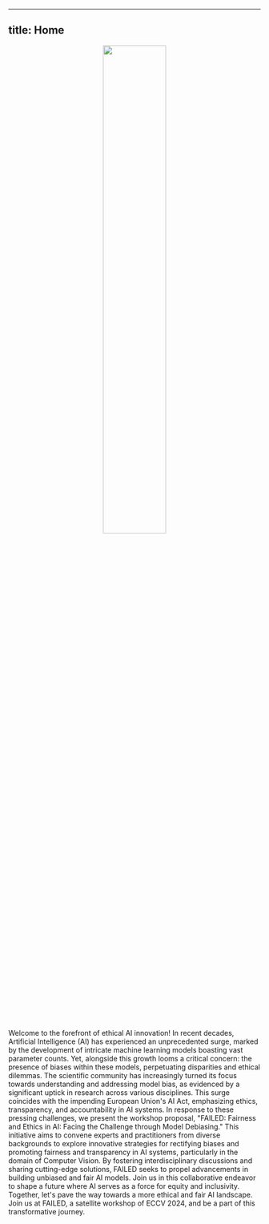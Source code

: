 ---
title: Home
--

<p align='center'>
<img src='https://github.com/FAILED-workshop-ECCV-2024/FAILED-workshop-ECCV-2024.github.io/assets/51142446/2bc3c8e7-0371-4d99-bc57-a8f644fd513d' width=50%>

</p>

Welcome to the forefront of ethical AI innovation! In recent decades, Artificial Intelligence (AI) has experienced an unprecedented surge, marked by the development of intricate machine learning models boasting vast parameter counts. Yet, alongside this growth looms a critical concern: the presence of biases within these models, perpetuating disparities and ethical dilemmas. The scientific community has increasingly turned its focus towards understanding and addressing model bias, as evidenced by a significant uptick in research across various disciplines. This surge coincides with the impending European Union's AI Act, emphasizing ethics, transparency, and accountability in AI systems. In response to these pressing challenges, we present the workshop proposal, "FAILED: Fairness and Ethics in AI: Facing the Challenge through Model Debiasing." This initiative aims to convene experts and practitioners from diverse backgrounds to explore innovative strategies for rectifying biases and promoting fairness and transparency in AI systems, particularly in the domain of Computer Vision. By fostering interdisciplinary discussions and sharing cutting-edge solutions, FAILED seeks to propel advancements in building unbiased and fair AI models. Join us in this collaborative endeavor to shape a future where AI serves as a force for equity and inclusivity. Together, let's pave the way towards a more ethical and fair AI landscape. Join us at FAILED, a satellite workshop of ECCV 2024, and be a part of this transformative journey.
